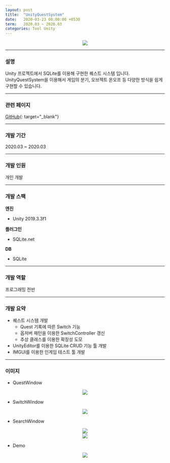 ```yaml
---
layout: post
title:  "UnityQuestSystem"
date:   2020-03-23 00:00:00 +0530
term:   2020.03 ~ 2020.03
categories: Tool Unity
---
```

  

<center><a href="https://ironkim.github.io/assets/image/project/unityquestsystem/searchswitch.png" target="_blank"><img class="post-img" src="https://ironkim.github.io/assets/image/project/unityquestsystem/searchswitch.png"></a></center>
  

---
### 설명
Unity 프로젝트에서 SQLite를 이용해 구현한 퀘스트 시스템 입니다.  
UnityQuestSystem을 이용해서 게임의 분기, 오브젝트 온오프 등 다양한 방식을 쉽게 구현할 수 있습니다.

---
### 관련 페이지
[GitHub][url-github]{: target="_blank"}  

---
### 개발 기간
2020.03 ~ 2020.03

---
### 개발 인원
개인 개발

---
### 개발 스팩
**엔진**  
* Unity 2019.3.3f1

**플러그인**  
* SQLite.net

**DB**
* SQLite  

---
### 개발 역할
프로그래밍 전반

---
### 개발 요약
* 퀘스트 시스템 개발
  * Quest 기록에 따른 Switch 기능
  * 옵저버 패턴을 이용한 SwitchController 갱신
  * 추상 클래스를 이용한 확장성 도모
* UnityEditor를 이용한 SQLite CRUD 기능 툴 개발
* IMGUI를 이용한 인게임 테스트 툴 개발

---
### 이미지
* QuestWindow
<center><a href="https://ironkim.github.io/assets/image/project/unityquestsystem/quest.png" target="_blank"><img class="post-img" src="https://ironkim.github.io/assets/image/project/unityquestsystem/quest.png"></a></center>

* SwitchWindow
<center><a href="https://ironkim.github.io/assets/image/project/unityquestsystem/switch.png" target="_blank"><img class="post-img" src="https://ironkim.github.io/assets/image/project/unityquestsystem/switch.png"></a></center>

* SearchWindow
<center><a href="https://ironkim.github.io/assets/image/project/unityquestsystem/searchquest.png" target="_blank"><img class="post-img" src="https://ironkim.github.io/assets/image/project/unityquestsystem/searchquest.png"></a></center>
<center><a href="https://ironkim.github.io/assets/image/project/unityquestsystem/searchswitch.png" target="_blank"><img class="post-img" src="https://ironkim.github.io/assets/image/project/unityquestsystem/searchswitch.png"></a></center>

* Demo
<center><a href="https://ironkim.github.io/assets/image/project/unityquestsystem/demo.jpg" target="_blank"><img class="post-img" src="https://ironkim.github.io/assets/image/project/unityquestsystem/demo.jpg"></a></center>

[url-github]: https://github.com/IronKim/UnityQuestSystem

